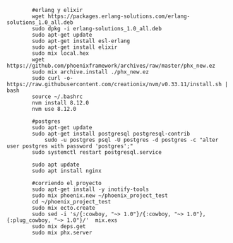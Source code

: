 
			#erlang y elixir
			wget https://packages.erlang-solutions.com/erlang-solutions_1.0_all.deb 
			sudo dpkg -i erlang-solutions_1.0_all.deb
			sudo apt-get update
			sudo apt-get install esl-erlang
			sudo apt-get install elixir
			sudo mix local.hex
			wget https://github.com/phoenixframework/archives/raw/master/phx_new.ez 
			sudo mix archive.install ./phx_new.ez
			sudo curl -o- https://raw.githubusercontent.com/creationix/nvm/v0.33.11/install.sh | bash
			source ~/.bashrc
			nvm install 8.12.0
			nvm use 8.12.0
				
			#postgres
			sudo apt-get update
			sudo apt-get install postgresql postgresql-contrib
		        sudo -u postgres psql -U postgres -d postgres -c "alter user postgres with password 'postgres';"
			sudo systemctl restart postgresql.service
			
			sudo apt update
			sudo apt install nginx 
			
			#corriendo el proyecto
			sudo apt-get install -y inotify-tools
			sudo mix phoenix.new ~/phoenix_project_test
			cd ~/phoenix_project_test
			sudo mix ecto.create
			sudo sed -i 's/{:cowboy, "~> 1.0"}/{:cowboy, "~> 1.0"}, {:plug_cowboy, "~> 1.0"}/'  mix.exs
			sudo mix deps.get
			sudo mix phx.server
	